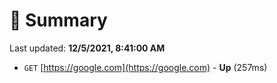 # 📖 Summary
Last updated: **12/5/2021, 8:41:00 AM**

- `GET` [https://google.com](https://google.com) - **Up** (257ms)
